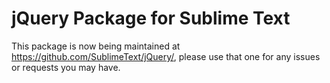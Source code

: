 # jQuery Package for Sublime Text

This package is now being maintained at https://github.com/SublimeText/jQuery/, please use that one for any issues or requests you may have.